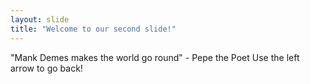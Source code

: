 ```yaml
---
layout: slide
title: "Welcome to our second slide!"
---
```

"Mank Demes makes the world go round" - Pepe the Poet
Use the left arrow to go back!
